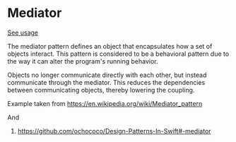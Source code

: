# Mediator
[See usage](https://github.com/asalom/Cocoa-Design-Patterns-in-Swift/tree/master/DesignPatterns/DesignPatternsTests/Hide%20Complexity/Mediator)

The mediator pattern defines an object that encapsulates how a set of objects interact. This pattern is considered to be a behavioral pattern due to the way it can alter the program's running behavior.

Objects no longer communicate directly with each other, but instead communicate through the mediator. This reduces the dependencies between communicating objects, thereby lowering the coupling.

Example taken from https://en.wikipedia.org/wiki/Mediator_pattern

And 

1. https://github.com/ochococo/Design-Patterns-In-Swift#-mediator
